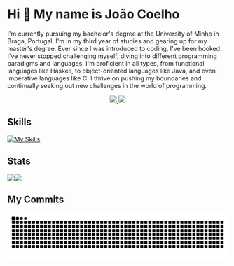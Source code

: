 Hi 👋 My name is João Coelho
=============================

I'm currently pursuing my bachelor's degree at the University of Minho in Braga, Portugal. I'm in my third year of studies and gearing up for my master's degree.
Ever since I was introduced to coding, I've been hooked. I've never stopped challenging myself, diving into different programming paradigms and languages. 
I'm proficient in all types, from functional languages like Haskell, to object-oriented languages like Java, and even imperative languages like C. I thrive on pushing my boundaries and continually seeking out new challenges in the world of programming.

<div align="center">
  <a href="mailto:jhcoelho03@gmail.com">
    <img src="https://img.shields.io/badge/Gmail-333333?style=for-the-badge&logo=gmail&logoColor=red" />
  </a>
  <a href="https://www.linkedin.com/in/jo%C3%A3o-coelho-3a465b266" target="_blank">
    <img src="https://img.shields.io/badge/LinkedIn-0077B5?style=for-the-badge&logo=linkedin&logoColor=white" target="_blank" />
  </a>
</div>

## Skills

[![My Skills](https://skillicons.dev/icons?i=c,java,py,js,rust,cpp,css,elixir,haskell,html&perline=5)](https://skillicons.dev)

## Stats
<img align="left" src="https://github-readme-stats.vercel.app/api?username=JoaoCoelho2003&show_icons=true&theme=dark"/>
<img align="left" src="https://github-readme-stats.vercel.app/api/top-langs/?username=JoaoCoelho2003&show_icons=true&theme=dark"/>

<div style="clear: both;"></div>

## My Commits

![snake gif](https://github.com/JoaoCoelho2003/JoaoCoelho2003/blob/manual-run-output/only-svg/github-contribution-grid-snake-dark.svg)
